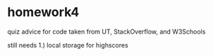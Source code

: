 # homework4
quiz
advice for code taken from UT, StackOverflow, and W3Schools

still needs 
1.) local storage for highscores
